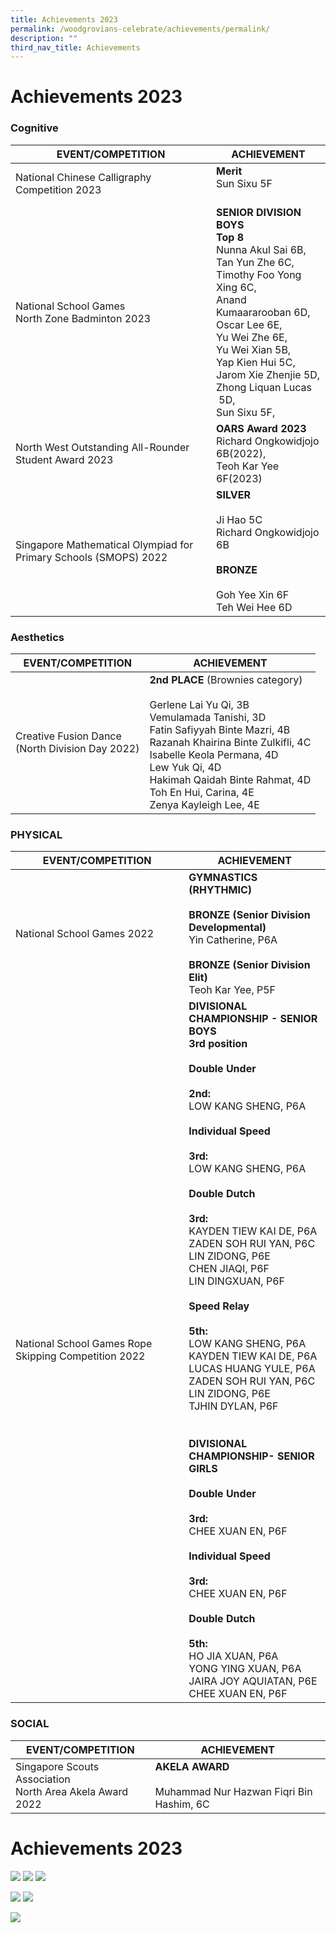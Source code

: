 ```yaml
---
title: Achievements 2023
permalink: /woodgrovians-celebrate/achievements/permalink/
description: ""
third_nav_title: Achievements
---
```

# **Achievements 2023**

### Cognitive

| EVENT/COMPETITION 	| ACHIEVEMENT 	|
|---	|---	|
| National Chinese Calligraphy Competition 2023 	| **Merit**<br>Sun Sixu  5F<br>  <br>  	|
|National School Games <br>North Zone Badminton 2023 |**SENIOR DIVISION BOYS**<br>**Top 8** <br>Nunna Akul Sai  6B,<br>Tan Yun Zhe  6C,<br>Timothy Foo Yong Xing  6C,<br>Anand Kumaararooban 6D,<br>Oscar Lee 6E,<br>Yu Wei Zhe  6E,<br> Yu Wei Xian&nbsp;5B,<br>Yap Kien Hui 5C,<br>Jarom Xie Zhenjie  5D,<br>Zhong Liquan Lucas &nbsp;5D,<br>Sun Sixu  5F,<br> 	|
| North West Outstanding All-Rounder Student Award 2023<br>  	| **OARS Award 2023**<br>Richard Ongkowidjojo  6B(2022),<br>  Teoh Kar Yee   6F(2023)	|
| Singapore Mathematical Olympiad for Primary Schools (SMOPS) 2022 	| **SILVER**<br><br>Ji Hao  5C<br>Richard Ongkowidjojo 6B<br> <br>**BRONZE**<br><br>Goh Yee Xin 6F<br>Teh Wei Hee 6D 	|




### Aesthetics

| EVENT/COMPETITION 	| ACHIEVEMENT 	|
|---	|---	|
| Creative Fusion Dance<br>(North Division Day 2022) 	| **2nd PLACE** (Brownies category)<br><br>Gerlene Lai Yu Qi, 3B<br>Vemulamada Tanishi, 3D<br>Fatin Safiyyah Binte Mazri, 4B<br>Razanah Khairina Binte Zulkifli, 4C<br>Isabelle Keola Permana, 4D<br>Lew Yuk Qi, 4D<br>Hakimah Qaidah Binte Rahmat, 4D<br>Toh En Hui, Carina, 4E<br>Zenya Kayleigh Lee, 4E 	|




### PHYSICAL

| EVENT/COMPETITION 	| ACHIEVEMENT 	|
|---	|---	|
| National School Games 2022 	| **GYMNASTICS (RHYTHMIC)**<br> <br>**BRONZE (Senior Division Developmental)**<br>Yin Catherine, P6A<br> <br>**BRONZE (Senior Division Elit)**<br>Teoh Kar Yee, P5F 	|
| National School Games Rope Skipping Competition 2022 	| **DIVISIONAL CHAMPIONSHIP - SENIOR BOYS**<br>**3rd position**<br><br>**Double Under**<br><br>**2nd:**<br>LOW KANG SHENG, P6A<br><br>**Individual Speed**<br><br>**3rd:**<br>LOW KANG SHENG, P6A<br><br>**Double Dutch**<br><br>**3rd:**<br>KAYDEN TIEW KAI DE, P6A<br>ZADEN SOH RUI YAN, P6C<br>LIN ZIDONG, P6E<br>CHEN JIAQI, P6F<br>LIN DINGXUAN, P6F<br><br>**Speed Relay**<br><br>**5th:**<br>LOW KANG SHENG, P6A<br>KAYDEN TIEW KAI DE, P6A<br>LUCAS HUANG YULE, P6A<br>ZADEN SOH RUI YAN, P6C<br>LIN ZIDONG, P6E<br>TJHIN DYLAN, P6F<br><br><br>**DIVISIONAL CHAMPIONSHIP- SENIOR GIRLS**<br><br>**Double Under**<br><br>**3rd:**<br>CHEE XUAN EN, P6F<br><br>**Individual Speed**<br><br>**3rd:**<br>CHEE XUAN EN, P6F<br><br>**Double Dutch**<br><br>**5th:**<br>HO JIA XUAN, P6A<br>YONG YING XUAN, P6A<br>JAIRA JOY AQUIATAN, P6E<br>CHEE XUAN EN, P6F


### SOCIAL

| EVENT/COMPETITION 	| ACHIEVEMENT 	|
|---	|---	|
| Singapore Scouts Association<br>North Area Akela Award 2022 	| **AKELA AWARD**<br><br>Muhammad Nur Hazwan Fiqri Bin Hashim, 6C 	|


# **Achievements 2023**
![](/images/Achievements%202023/cognitive%201.JPG)
![](/images/Achievements%202023/cognitive%202.JPG)
![](/images/Achievements%202023/cognitive%203.JPG)


![](/images/Achievements%202023/physical%205.JPG)
![](/images/Achievements%202023/physical%206.JPG)

![](/images/Achievements%202023/social%207.JPG)